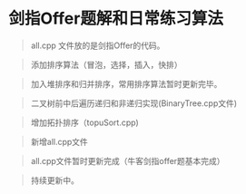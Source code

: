 # 剑指Offer题解和日常练习算法
> all.cpp 文件放的是剑指Offer的代码。

> 添加排序算法（冒泡，选择，插入，快排）

> 加入堆排序和归并排序，常用排序算法暂时更新完毕。

> 二叉树前中后遍历递归和非递归实现(BinaryTree.cpp文件)

> 增加拓扑排序（topuSort.cpp)

> 新增all.cpp文件

> all.cpp文件暂时更新完成（牛客剑指offer题基本完成）

> 持续更新中。


